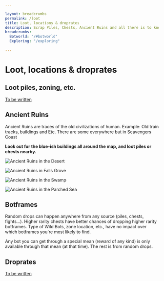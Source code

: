 ```yaml
---

layout: breadcrumbs
permalink: /loot
title: Loot, locations & droprates
description: Scrap Piles, Chests, Ancient Ruins and all there is to know about finding stuff in Botworld Adventure!
breadcrumbs:
  Botworld: "/#botworld"
  Exploring: "/exploring"
  
---
```


# Loot, locations & droprates


<div markdown="1" class=" ghcms ghcms-intro">

## Loot piles, zoning, etc.

[To be written](/contribute#tbw)

</div>

<div markdown="1" class=" ghcms ghcms-ancientruins">

## Ancient Ruins

Ancient Ruins are traces of the old civilizations of human. Example: Old train tracks, buildings and Etc. There are some everywhere but in Scavengers Coast

**Look out for the blue-ish buildings all around the map, and loot piles or chests nearby.**

![Ancient Ruins in the Desert](https://cdn.discordapp.com/attachments/877549224324104212/880353585026723861/IMG_20210826_114654.jpg)


![Ancient Ruins in Falls Grove](https://cdn.discordapp.com/attachments/877549224324104212/880353585303527504/IMG_20210826_114822.jpg)

![Ancient Ruins in the Swamp](https://cdn.discordapp.com/attachments/877549224324104212/880353585714565150/IMG_20210826_114901.jpg)

![Ancient Ruins in the Parched Sea](https://cdn.discordapp.com/attachments/877549224324104212/880353586062712832/IMG_20210826_125938.jpg)



</div>

## Botframes

<div markdown="1" class=" ghcms ghcms-botframes">

Random drops can happen anywhere from any source (piles, chests, fights...). Higher rarity chests have better chances of dropping higher rarity botframes.
Type of Wild Bots, zone location, etc., have no impact over which botframes you're most likely to find.

Any bot you can get through a special mean (reward of any kind) is only available through that mean (at that time). 
The rest is from random drops. 

</div>


<div markdown="1" class=" ghcms ghcms-droprates">

## Droprates

[To be written](/contribute#tbw)

</div>
